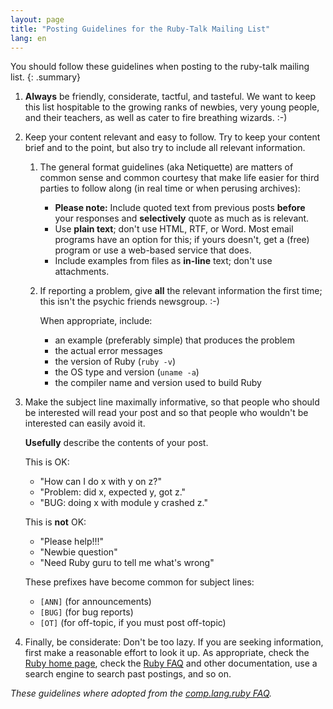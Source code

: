 ```yaml
---
layout: page
title: "Posting Guidelines for the Ruby-Talk Mailing List"
lang: en
---
```


You should follow these guidelines when posting to the ruby-talk mailing list.
{: .summary}


1. **Always** be friendly, considerate, tactful, and tasteful. We want to
   keep this list hospitable to the growing ranks of newbies, very
   young people, and their teachers, as well as cater to fire breathing
   wizards. :-)

2. Keep your content relevant and easy to follow. Try to keep your
   content brief and to the point, but also try to include all relevant
   information.

   1. The general format guidelines (aka Netiquette) are
      matters of common sense and common courtesy that make life
      easier for third parties to follow along (in real time or when
      perusing archives):

      * **Please note:**
        Include quoted text from previous posts **before** your responses
        and **selectively** quote as much as is relevant.
      * Use **plain text**; don't use HTML, RTF, or Word.
        Most email programs have an option for this; if yours doesn't,
        get a (free) program or use a web-based service that does.
      * Include examples from files as **in-line** text; don't use
        attachments.

   2. If reporting a problem, give **all** the relevant information
      the first time; this isn't the psychic friends newsgroup. :-)

      When appropriate, include:

      * an example (preferably simple) that produces the problem
      * the actual error messages
      * the version of Ruby (`ruby -v`)
      * the OS type and version (`uname -a`)
      * the compiler name and version used to build Ruby

3. Make the subject line maximally informative, so that people who
   should be interested will read your post and so that people who
   wouldn't be interested can easily avoid it.

   **Usefully** describe the contents of your post.

   This is OK:

   * "How can I do x with y on z?"
   * "Problem: did x, expected y, got z."
   * "BUG: doing x with module y crashed z."

   This is **not** OK:

   * "Please help!!!"
   * "Newbie question"
   * "Need Ruby guru to tell me what's wrong"

   These prefixes have become common for subject lines:

   * `[ANN]` (for announcements)
   * `[BUG]` (for bug reports)
   * `[OT]`  (for off-topic, if you must post off-topic)

4. Finally, be considerate: Don't be too lazy. If you are seeking
   information, first make a reasonable effort to look it up. As
   appropriate, check the [Ruby home page][ruby-lang],
   check the [Ruby FAQ][faq] and other documentation,
   use a search engine to search past postings, and so on.


_These guidelines where adopted from the [comp.lang.ruby FAQ][clrFAQ]._



[ruby-lang]: /en/
[faq]: /en/documentation/faq/
[clrFAQ]: http://rubyhacker.com/clrFAQ.html
